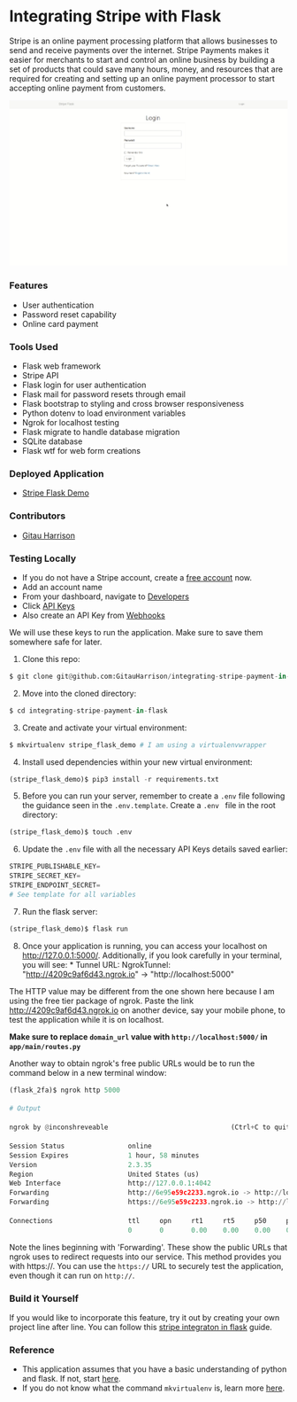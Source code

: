 # Integrating Stripe with Flask

Stripe is an online payment processing platform that allows businesses to send and receive payments over the internet. Stripe Payments makes it easier for merchants to start and control an online business by building a set of products that could save many hours, money, and resources that are required for creating and setting up an online payment processor to start accepting online payment from customers.

![Stripe Payment Demo](app/static/images/stripe_flask_demo.gif)


### Features

* User authentication
* Password reset capability
* Online card payment

### Tools Used

* Flask web framework
* Stripe API
* Flask login for user authentication
* Flask mail for password resets through email
* Flask bootstrap to styling and cross browser responsiveness
* Python dotenv to load environment variables
* Ngrok for localhost testing
* Flask migrate to handle database migration
* SQLite database
* Flask wtf for web form creations

### Deployed Application

* [Stripe Flask Demo](https://stripe-flask-integration.herokuapp.com/)

### Contributors

* [Gitau Harrison](https://github.com/GitauHarrison)

### Testing Locally

* If you do not have a Stripe account, create a [free account](https://dashboard.stripe.com/register) now.
* Add an account name
* From your dashboard, navigate to [Developers](https://dashboard.stripe.com/test/developers)
* Click [API Keys](https://dashboard.stripe.com/test/apikeys)
* Also create an API Key from [Webhooks](https://dashboard.stripe.com/test/webhooks)

We will use these keys to run the application. Make sure to save them somewhere safe for later.

1. Clone this repo:

```python
$ git clone git@github.com:GitauHarrison/integrating-stripe-payment-in-flask.git
```

2. Move into the cloned directory:

```python
$ cd integrating-stripe-payment-in-flask
```

3. Create and activate your virtual environment:

```python
$ mkvirtualenv stripe_flask_demo # I am using a virtualenvwrapper
```

4. Install used dependencies within your new virtual environment:

```python
(stripe_flask_demo)$ pip3 install -r requirements.txt
```

5. Before you can run your server, remember to create a `.env` file following the guidance seen in the `.env.template`. Create a `.env ` file in the root directory:

```python
(stripe_flask_demo)$ touch .env
```
6. Update the `.env` file with all the necessary API Keys details saved earlier:

```python
STRIPE_PUBLISHABLE_KEY=
STRIPE_SECRET_KEY=
STRIPE_ENDPOINT_SECRET=
# See template for all variables
```

7. Run the flask server:

```python
(stripe_flask_demo)$ flask run
```

8. Once your application is running, you can access your localhost on http://127.0.0.1:5000/. Additionally, if you look carefully in your terminal, you will see: * Tunnel URL: NgrokTunnel: "http://4209c9af6d43.ngrok.io" -> "http://localhost:5000"

The HTTP value may be different from the one shown here because I am using the free tier package of ngrok. Paste the link http://4209c9af6d43.ngrok.io on another device, say your mobile phone, to test the application while it is on localhost.

**Make sure to replace `domain_url` value with `http://localhost:5000/` in `app/main/routes.py`**

Another way to obtain ngrok's free public URLs would be to run the command below in a new terminal window:

```python
(flask_2fa)$ ngrok http 5000

# Output

ngrok by @inconshreveable                               (Ctrl+C to quit)
                                                                        
Session Status                online                                    
Session Expires               1 hour, 58 minutes                        
Version                       2.3.35                                    
Region                        United States (us)                        
Web Interface                 http://127.0.0.1:4042                     
Forwarding                    http://6e95e59c2233.ngrok.io -> http://loc
Forwarding                    https://6e95e59c2233.ngrok.io -> http://lo
                                                                        
Connections                   ttl     opn     rt1     rt5     p50     p9
                              0       0       0.00    0.00    0.00    0.
```

Note the lines beginning with 'Forwarding'. These show the public URLs that ngrok uses to redirect requests into our service. This method provides you with https://. You can use the `https://` URL to securely test the application, even though it can run on `http://`.

### Build it Yourself
If you would like to incorporate this feature, try it out by creating your own project line after line. You can follow this [stripe integraton in flask](https://github.com/GitauHarrison/notes/blob/master/how_to_use_stripe_for_payment.md) guide.

### Reference
* This application assumes that you have a basic understanding of python and flask. If not, start [here](https://gitauharrison-blog.herokuapp.com/personal-blog).
* If you do not know what the command `mkvirtualenv` is, learn more [here](https://gitauharrison-blog.herokuapp.com/virtualenvwrapper).